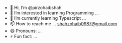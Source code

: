 - 👋 Hi, I’m @pirzohaibshah
- 👀 I’m interested in learning Programming ...
- 🌱 I’m currently learning Typescript ...
- 📫 How to reach me ... shahzohaib0987@gmail.com
- 😄 Pronouns: ...
- ⚡ Fun fact: ...

<!---
pirzohaibshah/pirzohaibshah is a ✨ special ✨ repository because its `README.md` (this file) appears on your GitHub profile.
You can click the Preview link to take a look at your changes.
--->
